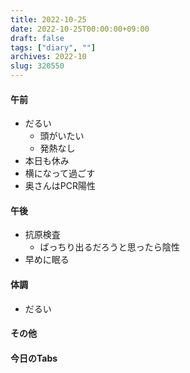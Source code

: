 ```yaml
---
title: 2022-10-25
date: 2022-10-25T00:00:00+09:00
draft: false
tags: ["diary", ""]
archives: 2022-10
slug: 320550
---
```

#### 午前
- だるい
  - 頭がいたい
  - 発熱なし
- 本日も休み
- 横になって過ごす
- 奥さんはPCR陽性
#### 午後
- 抗原検査
  - ばっちり出るだろうと思ったら陰性
- 早めに眠る
#### 体調
- だるい
#### その他
#### 今日のTabs